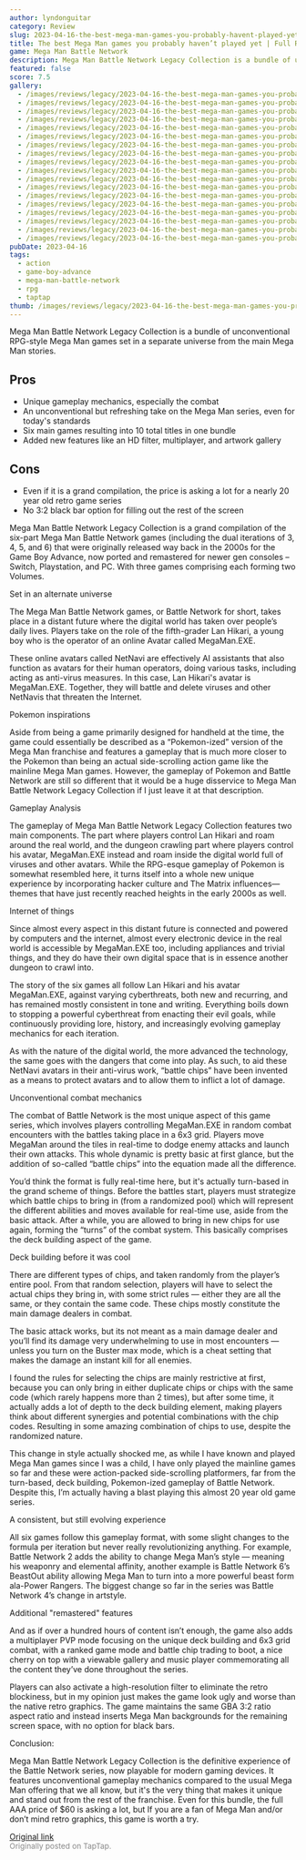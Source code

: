 ```yaml
---
author: lyndonguitar
category: Review
slug: 2023-04-16-the-best-mega-man-games-you-probably-havent-played-yet-full-review-mega-man-battle-net
title: The best Mega Man games you probably haven’t played yet | Full Review - Mega Man Battle Network
game: Mega Man Battle Network
description: Mega Man Battle Network Legacy Collection is a bundle of unconventional RPG-style Mega Man games set in a separate universe from the main Mega Man stories.
featured: false
score: 7.5
gallery:
  - /images/reviews/legacy/2023-04-16-the-best-mega-man-games-you-probably-havent-played-yet--full-review---mega-man-battle-net-0.avif
  - /images/reviews/legacy/2023-04-16-the-best-mega-man-games-you-probably-havent-played-yet--full-review---mega-man-battle-net-1.avif
  - /images/reviews/legacy/2023-04-16-the-best-mega-man-games-you-probably-havent-played-yet--full-review---mega-man-battle-net-2.avif
  - /images/reviews/legacy/2023-04-16-the-best-mega-man-games-you-probably-havent-played-yet--full-review---mega-man-battle-net-3.avif
  - /images/reviews/legacy/2023-04-16-the-best-mega-man-games-you-probably-havent-played-yet--full-review---mega-man-battle-net-4.avif
  - /images/reviews/legacy/2023-04-16-the-best-mega-man-games-you-probably-havent-played-yet--full-review---mega-man-battle-net-5.avif
  - /images/reviews/legacy/2023-04-16-the-best-mega-man-games-you-probably-havent-played-yet--full-review---mega-man-battle-net-6.avif
  - /images/reviews/legacy/2023-04-16-the-best-mega-man-games-you-probably-havent-played-yet--full-review---mega-man-battle-net-7.avif
  - /images/reviews/legacy/2023-04-16-the-best-mega-man-games-you-probably-havent-played-yet--full-review---mega-man-battle-net-8.avif
  - /images/reviews/legacy/2023-04-16-the-best-mega-man-games-you-probably-havent-played-yet--full-review---mega-man-battle-net-9.avif
  - /images/reviews/legacy/2023-04-16-the-best-mega-man-games-you-probably-havent-played-yet--full-review---mega-man-battle-net-10.avif
  - /images/reviews/legacy/2023-04-16-the-best-mega-man-games-you-probably-havent-played-yet--full-review---mega-man-battle-net-11.avif
  - /images/reviews/legacy/2023-04-16-the-best-mega-man-games-you-probably-havent-played-yet--full-review---mega-man-battle-net-12.avif
  - /images/reviews/legacy/2023-04-16-the-best-mega-man-games-you-probably-havent-played-yet--full-review---mega-man-battle-net-13.avif
  - /images/reviews/legacy/2023-04-16-the-best-mega-man-games-you-probably-havent-played-yet--full-review---mega-man-battle-net-14.avif
  - /images/reviews/legacy/2023-04-16-the-best-mega-man-games-you-probably-havent-played-yet--full-review---mega-man-battle-net-15.avif
  - /images/reviews/legacy/2023-04-16-the-best-mega-man-games-you-probably-havent-played-yet--full-review---mega-man-battle-net-16.avif
  - /images/reviews/legacy/2023-04-16-the-best-mega-man-games-you-probably-havent-played-yet--full-review---mega-man-battle-net-17.avif
pubDate: 2023-04-16
tags:
  - action
  - game-boy-advance
  - mega-man-battle-network
  - rpg
  - taptap
thumb: /images/reviews/legacy/2023-04-16-the-best-mega-man-games-you-probably-havent-played-yet--full-review---mega-man-battle-net-0.avif
---
```


Mega Man Battle Network Legacy Collection is a bundle of unconventional RPG-style Mega Man games set in a separate universe from the main Mega Man stories.




## Pros
- Unique gameplay mechanics, especially the combat
- An unconventional but refreshing take on the Mega Man series, even for today's standards
- Six main games resulting into 10 total titles in one bundle
- Added new features like an HD filter, multiplayer, and artwork gallery

## Cons
- Even if it is a grand compilation, the price is asking a lot for a nearly 20 year old retro game series
- No 3:2 black bar option for filling out the rest of the screen

Mega Man Battle Network Legacy Collection is a grand compilation of the six-part Mega Man Battle Network games (including the dual iterations of 3, 4, 5, and 6) that were originally released way back in the 2000s for the Game Boy Advance, now ported and remastered for newer gen consoles – Switch, Playstation, and PC. With three games comprising each forming two Volumes.

Set in an alternate universe

The Mega Man Battle Network games, or Battle Network for short, takes place in a distant future where the digital world has taken over people’s daily lives. Players take on the role of the fifth-grader Lan Hikari, a young boy who is the operator of an online Avatar called MegaMan.EXE.

These online avatars called NetNavi are effectively AI assistants that also function as avatars for their human operators, doing various tasks, including acting as anti-virus measures. In this case, Lan Hikari's avatar is MegaMan.EXE. Together, they will battle and delete viruses and other NetNavis that threaten the Internet.

Pokemon inspirations

Aside from being a game primarily designed for handheld at the time, the game could essentially be described as a “Pokemon-ized” version of the Mega Man franchise and features a gameplay that is much more closer to the Pokemon than being an actual side-scrolling action game like the mainline Mega Man games. However, the gameplay of Pokemon and Battle Network are still so different that it would be a huge disservice to Mega Man Battle Network Legacy Collection if I just leave it at that description.

Gameplay Analysis

The gameplay of Mega Man Battle Network Legacy Collection features two main components. The part where players control Lan Hikari and roam around the real world, and the dungeon crawling part where players control his avatar, MegaMan.EXE instead and roam inside the digital world full of viruses and other avatars. While the RPG-esque gameplay of Pokemon is somewhat resembled here, it turns itself into a whole new unique experience by incorporating hacker culture and The Matrix influences— themes that have just recently reached heights in the early 2000s as well.

Internet of things

Since almost every aspect in this distant future is connected and powered by computers and the internet, almost every electronic device in the real world is accessible by MegaMan.EXE too, including appliances and trivial things, and they do have their own digital space that is in essence another dungeon to crawl into.

The story of the six games all follow Lan Hikari and his avatar MegaMan.EXE, against varying cyberthreats, both new and recurring, and has remained mostly consistent in tone and writing. Everything boils down to stopping a powerful cyberthreat from enacting their evil goals, while continuously providing lore, history, and increasingly evolving gameplay mechanics for each iteration.

As with the nature of the digital world, the more advanced the technology, the same goes with the dangers that come into play. As such, to aid these NetNavi avatars in their anti-virus work, “battle chips” have been invented as a means to protect avatars and to allow them to inflict a lot of damage.

Unconventional combat mechanics

The combat of Battle Network is the most unique aspect of this game series, which involves players controlling MegaMan.EXE in random combat encounters with the battles taking place in a 6x3 grid. Players move MegaMan around the tiles in real-time to dodge enemy attacks and launch their own attacks. This whole dynamic is pretty basic at first glance, but the addition of so-called “battle chips” into the equation made all the difference.

You’d think the format is fully real-time here, but it's actually turn-based in the grand scheme of things. Before the battles start, players must strategize which battle chips to bring in (from a randomized pool) which will represent the different abilities and moves available for real-time use, aside from the basic attack. After a while, you are allowed to bring in new chips for use again, forming the “turns” of the combat system. This basically comprises the deck building aspect of the game.

Deck building before it was cool

There are different types of chips, and taken randomly from the player’s entire pool. From that random selection, players will have to select the actual chips they bring in, with some strict rules — either they are all the same, or they contain the same code. These chips mostly constitute the main damage dealers in combat.

The basic attack works, but its not meant as a main damage dealer and you’ll find its damage very underwhelming to use in most encounters — unless you turn on the Buster max mode, which is a cheat setting that makes the damage an instant kill for all enemies.

I found the rules for selecting the chips are mainly restrictive at first, because you can only bring in either duplicate chips or chips with the same code (which rarely happens more than 2 times), but after some time, it actually adds a lot of depth to the deck building element, making players think about different synergies and potential combinations with the chip codes. Resulting in some amazing combination of chips to use, despite the randomized nature.

This change in style actually shocked me, as while I have known and played Mega Man games since I was a child, I have only played the mainline games so far and these were action-packed side-scrolling platformers, far from the turn-based, deck building, Pokemon-ized gameplay of Battle Network. Despite this, I’m actually having a blast playing this almost 20 year old game series.

A consistent, but still evolving experience

All six games follow this gameplay format, with some slight changes to the formula per iteration but never really revolutionizing anything. For example, Battle Network 2 adds the ability to change Mega Man’s style — meaning his weaponry and elemental affinity, another example is Battle Network 6’s BeastOut ability allowing Mega Man to turn into a more powerful beast form ala-Power Rangers. The biggest change so far in the series was Battle Network 4’s  change in artstyle.

Additional "remastered" features

And as if over a hundred hours of content isn’t enough, the game also adds a multiplayer PVP mode focusing on the unique deck building and 6x3 grid combat, with a ranked game mode and battle chip trading to boot, a nice cherry on top with a viewable gallery and music player commemorating all the content they’ve done throughout the series.

Players can also activate a high-resolution filter to eliminate the retro blockiness, but in my opinion just makes the game look ugly and worse than the native retro graphics. The game maintains the same GBA 3:2 ratio aspect ratio and instead inserts Mega Man backgrounds for the remaining screen space, with no option for black bars.

Conclusion:

Mega Man Battle Network Legacy Collection is the definitive experience of the Battle Network series, now playable for modern gaming devices. It features unconventional gameplay mechanics compared to the usual Mega Man offering that we all know, but it's the very thing that makes it unique and stand out from the rest of the franchise. Even for this bundle, the full AAA price of $60 is asking a lot, but If you are a fan of Mega Man and/or don’t mind retro graphics, this game is worth a try.

[Original link](https://www.taptap.io/post/5144497)<br><span style="font-size: 0.95em; color: #888;">Originally posted on TapTap.</span>